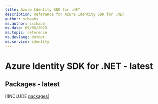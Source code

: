 ```yaml
---
title: Azure Identity SDK for .NET
description: Reference for Azure Identity SDK for .NET
author: schaabs
ms.author: sschaab
ms.data: 09/08/2023
ms.topic: reference
ms.devlang: dotnet
ms.service: identity
---
```

# Azure Identity SDK for .NET - latest
## Packages - latest
[!INCLUDE [packages](identity-index.md)]